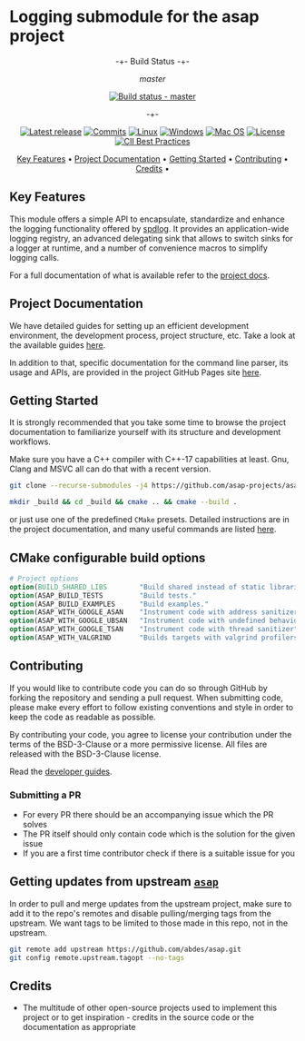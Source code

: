 # Logging submodule for the asap project

<div align="center">

-+- Build Status -+-

_master_

[![Build status - master][build-status-master-badge]][build-matrix]

-+-

[![Latest release][release-badge]][latest-release]
[![Commits][last-commit-badge]][commits]
[![Linux][linux-badge]][latest-release]
[![Windows][windows-badge]][latest-release]
[![Mac OS][macos-badge]][latest-release]
[![License][license-badge]][license]
[![CII Best Practices][openssf-badge]][openssf-project]

</div>

<p align="center">
  <a href="#key-features">Key Features</a> •
  <a href="#project-documentation">Project Documentation</a> •
  <a href="#getting-started">Getting Started</a> •
  <a href="#Contributing">Contributing</a> •
  <a href="#credits">Credits</a> •
</p>

## Key Features

This module offers a simple API to encapsulate, standardize and enhance the
logging functionality offered by [spdlog](https://github.com/gabime/spdlog). It
provides an application-wide logging registry, an advanced delegating sink that
allows to switch sinks for a logger at runtime, and a number of convenience
macros to simplify logging calls.

For a full documentation of what is available refer to the
[project docs](https://asap-projects.github.io/asap-common/).

## Project Documentation

We have detailed guides for setting up an efficient development environment, the
development process, project structure, etc. Take a look at the available guides
[here](https://abdes.github.io/asap/asap_master/html/).

In addition to that, specific documentation for the command line parser, its
usage and APIs, are provided in the project GitHub Pages site
[here](https://asap-projects.github.io/asap-logging/asap_logging_master/html/).

## Getting Started

It is strongly recommended that you take some time to browse the project
documentation to familiarize yourself with its structure and development
workflows.

Make sure you have a C++ compiler with C++-17 capabilities at least. Gnu, Clang
and MSVC all can do that with a recent version.

```bash
git clone --recurse-submodules -j4 https://github.com/asap-projects/asap-logging.git
```

```bash
mkdir _build && cd _build && cmake .. && cmake --build .
```

or just use one of the predefined `CMake` presets. Detailed instructions are in
the project documentation, and many useful commands are listed
[here](https://abdes.github.io/asap/asap_master/html/getting-started/useful-commands.html).

## CMake configurable build options

```cmake
# Project options
option(BUILD_SHARED_LIBS        "Build shared instead of static libraries."              ON)
option(ASAP_BUILD_TESTS         "Build tests."                                           OFF)
option(ASAP_BUILD_EXAMPLES      "Build examples."                                        OFF)
option(ASAP_WITH_GOOGLE_ASAN    "Instrument code with address sanitizer"                 OFF)
option(ASAP_WITH_GOOGLE_UBSAN   "Instrument code with undefined behavior sanitizer"      OFF)
option(ASAP_WITH_GOOGLE_TSAN    "Instrument code with thread sanitizer"                  OFF)
option(ASAP_WITH_VALGRIND       "Builds targets with valgrind profilers added"           OFF)
```

## Contributing

If you would like to contribute code you can do so through GitHub by forking the
repository and sending a pull request. When submitting code, please make every
effort to follow existing conventions and style in order to keep the code as
readable as possible.

By contributing your code, you agree to license your contribution under the
terms of the BSD-3-Clause or a more permissive license. All files are released
with the BSD-3-Clause license.

Read the [developer guides](https://abdes.github.io/asap/asap_master/html/).

### Submitting a PR

- For every PR there should be an accompanying issue which the PR solves
- The PR itself should only contain code which is the solution for the given
  issue
- If you are a first time contributor check if there is a suitable issue for you

## Getting updates from upstream [`asap`](https://github.com/abdes/asap)

In order to pull and merge updates from the upstream project, make sure to add
it to the repo's remotes and disable pulling/merging tags from the upstream. We
want tags to be limited to those made in this repo, not in the upstream.

```bash
git remote add upstream https://github.com/abdes/asap.git
git config remote.upstream.tagopt --no-tags
```

## Credits

- The multitude of other open-source projects used to implement this project or
  to get inspiration - credits in the source code or the documentation as
  appropriate

[build-matrix]: https://github.com/asap-projects/asap-logging/actions/workflows/cmake-build.yml?branch=master
[build-status-master-badge]: https://github.com/asap-projects/asap-logging/actions/workflows/cmake-build.yml/badge.svg?branch=master
[commits]: https://github.com/asap-projects/asap-logging/commits
[last-commit-badge]: https://img.shields.io/github/last-commit/asap-projects/asap-logging
[latest-release]: https://github.com/asap-projects/asap-logging/releases/latest
[license-badge]: https://img.shields.io/github/license/asap-projects/asap-logging
[license]: https://opensource.org/licenses/BSD-3-Clause
[linux-badge]: https://img.shields.io/badge/OS-linux-blue
[macos-badge]: https://img.shields.io/badge/OS-macOS-blue
[openssf-badge]: https://bestpractices.coreinfrastructure.org/projects/5919/badge
[openssf-project]: https://bestpractices.coreinfrastructure.org/projects/5919
[release-badge]: https://img.shields.io/github/v/release/asap-projects/asap-logging
[windows-badge]: https://img.shields.io/badge/OS-windows-blue
